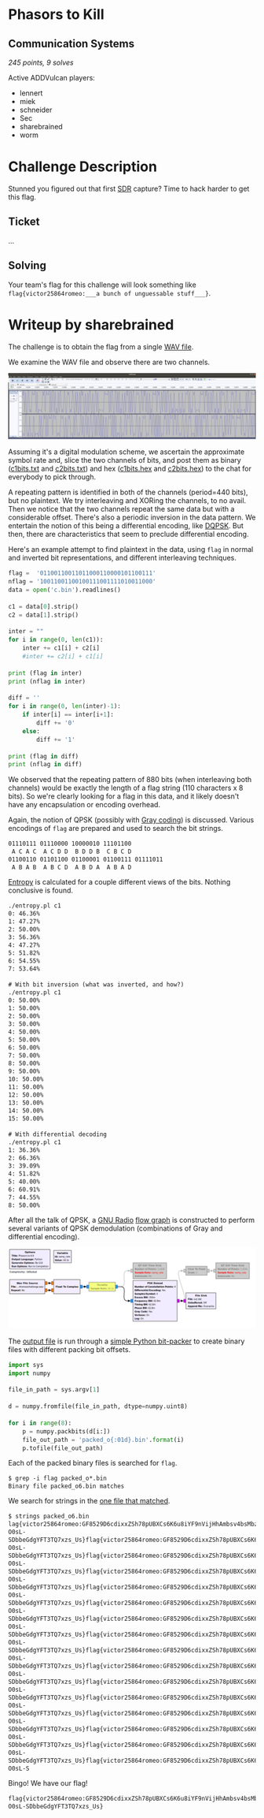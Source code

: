 # Phasors to Kill

## Communication Systems

*245 points, 9 solves*

Active ADDVulcan players:

- lennert
- miek
- schneider
- Sec
- sharebrained
- worm

# Challenge Description

Stunned you figured out that first [SDR](https://en.wikipedia.org/wiki/Software-defined_radio) capture? Time to hack harder to get this flag.

## Ticket

...

## Solving

Your team's flag for this challenge will look something like `flag{victor25864romeo:___a bunch of unguessable stuff___}`.

# Writeup by sharebrained

The challenge is to obtain the flag from a single [WAV file](challenge.wav).

We examine the WAV file and observe there are two channels.

![Challenge WAV file Viewed in Audacity](images/challenge-audacity.png)

Assuming it's a digital modulation scheme, we ascertain the approximate symbol rate and, slice the two channels of bits, and post them as binary ([c1bits.txt](c1bits.txt) and [c2bits.txt](c2bits.txt)) and hex ([c1bits.hex](c1bits.hex) and [c2bits.hex](c2bits.hex)) to the chat for everybody to pick through.

A repeating pattern is identified in both of the channels (period=440 bits), but no plaintext. We try interleaving and XORing the channels, to no avail. Then we notice that the two channels repeat the same data but with a considerable offset. There's also a periodic inversion in the data pattern. We entertain the notion of this being a differential encoding, like [DQPSK](https://en.wikipedia.org/wiki/Phase-shift_keying#Quadrature_phase-shift_keying_(QPSK)). But then, there are characteristics that seem to preclude differential encoding.

Here's an example attempt to find plaintext in the data, using `flag` in normal and inverted bit representations, and different interleaving techniques.

```python
flag =  '01100110011011000110000101100111'
nflag = '10011001100100111001111010011000'
data = open('c.bin').readlines()

c1 = data[0].strip()
c2 = data[1].strip()

inter = ""
for i in range(0, len(c1)):
    inter += c1[i] + c2[i]
    #inter += c2[i] + c1[i]

print (flag in inter)
print (nflag in inter)

diff = ''
for i in range(0, len(inter)-1):
    if inter[i] == inter[i+1]:
        diff += '0'
    else:
        diff += '1'

print (flag in diff)
print (nflag in diff)
```

We observed that the repeating pattern of 880 bits (when interleaving both channels) would be exactly the length of a flag string (110 characters x 8 bits). So we're clearly looking for a flag in this data, and it likely doesn't have any encapsulation or encoding overhead.

Again, the notion of QPSK (possibly with [Gray coding](https://en.wikipedia.org/wiki/Gray_code)) is discussed. Various encodings of `flag` are prepared and used to search the bit strings.

```
01110111 01110000 10000010 11101100
 A C A C  A C D D  B D D B  C B C D
01100110 01101100 01100001 01100111 01111011
 A B A B  A B C D  A B D A  A B A D
```

[Entropy](https://en.wikipedia.org/wiki/Entropy_(information_theory)) is calculated for a couple different views of the bits. Nothing conclusive is found.

```
./entropy.pl c1
0: 46.36%
1: 47.27%
2: 50.00%
3: 56.36%
4: 47.27%
5: 51.82%
6: 54.55%
7: 53.64%

# With bit inversion (what was inverted, and how?)
./entropy.pl c1
0: 50.00%
1: 50.00%
2: 50.00%
3: 50.00%
4: 50.00%
5: 50.00%
6: 50.00%
7: 50.00%
8: 50.00%
9: 50.00%
10: 50.00%
11: 50.00%
12: 50.00%
13: 50.00%
14: 50.00%
15: 50.00%

# With differential decoding
./entropy.pl c1
1: 36.36%
2: 66.36%
3: 39.09%
4: 51.82%
5: 40.00%
6: 60.91%
7: 44.55%
8: 50.00%
```

After all the talk of QPSK, a [GNU Radio](https://www.gnuradio.org/) [flow graph](gnuradio/phasors-to-kill.grc) is constructed to perform several variants of QPSK demodulation (combinations of Gray and differential encoding).

![GNU Radio Flow Graph to Demodulate QPSK Variants](images/gnuradio-flow-graph.png)

The [output file](gnuradio/out.dat) is run through a [simple Python bit-packer](pack.py) to create binary files with different packing bit offsets.

```python
import sys
import numpy

file_in_path = sys.argv[1]

d = numpy.fromfile(file_in_path, dtype=numpy.uint8)

for i in range(8):
	p = numpy.packbits(d[i:])
	file_out_path = 'packed_o{:01d}.bin'.format(i)
	p.tofile(file_out_path)
```

Each of the packed binary files is searched for `flag`.

```
$ grep -i flag packed_o*.bin
Binary file packed_o6.bin matches
```

We search for strings in the [one file that matched](packed_o6.bin).

```
$ strings packed_o6.bin 
lag{victor25864romeo:GF8529D6cdixxZSh78pUBXCs6K6u8iYF9nVijHhAmbsv4bsMbzn8uj1qSaCr-O0sL-SDbbeGdgYFT3TQ7xzs_Us}flag{victor25864romeo:GF8529D6cdixxZSh78pUBXCs6K6u8iYF9nVijHhAmbsv4bsMbzn8uj1qSaCr-O0sL-SDbbeGdgYFT3TQ7xzs_Us}flag{victor25864romeo:GF8529D6cdixxZSh78pUBXCs6K6u8iYF9nVijHhAmbsv4bsMbzn8uj1qSaCr-O0sL-SDbbeGdgYFT3TQ7xzs_Us}flag{victor25864romeo:GF8529D6cdixxZSh78pUBXCs6K6u8iYF9nVijHhAmbsv4bsMbzn8uj1qSaCr-O0sL-SDbbeGdgYFT3TQ7xzs_Us}flag{victor25864romeo:GF8529D6cdixxZSh78pUBXCs6K6u8iYF9nVijHhAmbsv4bsMbzn8uj1qSaCr-O0sL-SDbbeGdgYFT3TQ7xzs_Us}flag{victor25864romeo:GF8529D6cdixxZSh78pUBXCs6K6u8iYF9nVijHhAmbsv4bsMbzn8uj1qSaCr-O0sL-SDbbeGdgYFT3TQ7xzs_Us}flag{victor25864romeo:GF8529D6cdixxZSh78pUBXCs6K6u8iYF9nVijHhAmbsv4bsMbzn8uj1qSaCr-O0sL-SDbbeGdgYFT3TQ7xzs_Us}flag{victor25864romeo:GF8529D6cdixxZSh78pUBXCs6K6u8iYF9nVijHhAmbsv4bsMbzn8uj1qSaCr-O0sL-SDbbeGdgYFT3TQ7xzs_Us}flag{victor25864romeo:GF8529D6cdixxZSh78pUBXCs6K6u8iYF9nVijHhAmbsv4bsMbzn8uj1qSaCr-O0sL-SDbbeGdgYFT3TQ7xzs_Us}flag{victor25864romeo:GF8529D6cdixxZSh78pUBXCs6K6u8iYF9nVijHhAmbsv4bsMbzn8uj1qSaCr-O0sL-SDbbeGdgYFT3TQ7xzs_Us}flag{victor25864romeo:GF8529D6cdixxZSh78pUBXCs6K6u8iYF9nVijHhAmbsv4bsMbzn8uj1qSaCr-O0sL-SDbbeGdgYFT3TQ7xzs_Us}flag{victor25864romeo:GF8529D6cdixxZSh78pUBXCs6K6u8iYF9nVijHhAmbsv4bsMbzn8uj1qSaCr-O0sL-SDbbeGdgYFT3TQ7xzs_Us}flag{victor25864romeo:GF8529D6cdixxZSh78pUBXCs6K6u8iYF9nVijHhAmbsv4bsMbzn8uj1qSaCr-O0sL-SDbbeGdgYFT3TQ7xzs_Us}flag{victor25864romeo:GF8529D6cdixxZSh78pUBXCs6K6u8iYF9nVijHhAmbsv4bsMbzn8uj1qSaCr-O0sL-SDbbeGdgYFT3TQ7xzs_Us}flag{victor25864romeo:GF8529D6cdixxZSh78pUBXCs6K6u8iYF9nVijHhAmbsv4bsMbzn8uj1qSaCr-O0sL-SDbbeGdgYFT3TQ7xzs_Us}flag{victor25864romeo:GF8529D6cdixxZSh78pUBXCs6K6u8iYF9nVijHhAmbsv4bsMbzn8uj1qSaCr-O0sL-S
```

Bingo! We have our flag!

```
flag{victor25864romeo:GF8529D6cdixxZSh78pUBXCs6K6u8iYF9nVijHhAmbsv4bsMbzn8uj1qSaCr-O0sL-SDbbeGdgYFT3TQ7xzs_Us}
```
